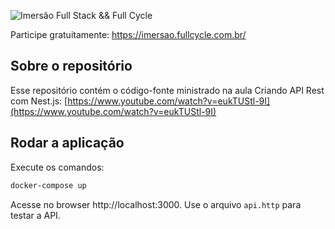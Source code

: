 ![Imersão Full Stack && Full Cycle](https://events-fullcycle.s3.amazonaws.com/events-fullcycle/static/site/img/grupo_4417.png)

Participe gratuitamente: https://imersao.fullcycle.com.br/

## Sobre o repositório
Esse repositório contém o código-fonte ministrado na aula Criando API Rest com Nest.js: [https://www.youtube.com/watch?v=eukTUStl-9I](https://www.youtube.com/watch?v=eukTUStl-9I)

## Rodar a aplicação

Execute os comandos:

```bash
docker-compose up
```

Acesse no browser http://localhost:3000. Use o arquivo `api.http` para testar a API.